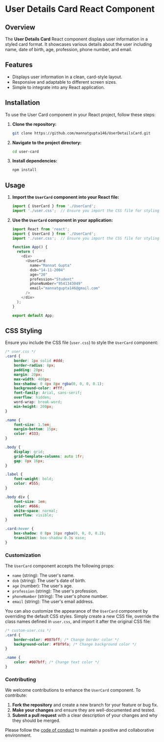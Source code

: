 # User Details Card React Component

## Overview

The **User Details Card** React component displays user information in a styled card format. It showcases various details about the user including name, date of birth, age, profession, phone number, and email.

## Features

- Displays user information in a clean, card-style layout.
- Responsive and adaptable to different screen sizes.
- Simple to integrate into any React application.

## Installation

To use the User Card component in your React project, follow these steps:

1. **Clone the repository:**

    ```bash
    git clone https://github.com/mannatgupta146/UserDetailsCard.git
    ```

2. **Navigate to the project directory:**

    ```bash
    cd user-card
    ```

3. **Install dependencies:**

    ```bash
    npm install
    ```

## Usage

1. **Import the `UserCard` component into your React file:**

    ```javascript
    import { UserCard } from './UserCard';
    import './user.css';  // Ensure you import the CSS file for styling
    ```

2. **Use the `UserCard` component in your application:**

    ```javascript
    import React from 'react';
    import { UserCard } from './UserCard';
    import './user.css';  // Ensure you import the CSS file for styling

    function App() {
      return (
        <div>
          <UserCard
            name="Mannat Gupta"
            dob="14-11-2004"
            age="20"
            profession="Student"
            phoneNumber="9541343049"
            email="mannatgupta146@gmail.com"
          />
        </div>
      );
    }

    export default App;
    ```

## CSS Styling

Ensure you include the CSS file (`user.css`) to style the `UserCard` component:

```css
/* user.css */
.card {
    border: 1px solid #ddd;
    border-radius: 8px;
    padding: 20px;
    margin: 20px;
    max-width: 400px;
    box-shadow: 0 4px 8px rgba(0, 0, 0, 0.1);
    background-color: #fff;
    font-family: Arial, sans-serif;
    overflow: hidden;
    word-wrap: break-word;
    min-height: 200px;
}

.name {
    font-size: 1.5em;
    margin-bottom: 15px;
    color: #333;
}

.body {
    display: grid;
    grid-template-columns: auto 1fr;
    gap: 8px 16px;
}

.label {
    font-weight: bold;
    color: #555;
}

.body div {
    font-size: 1em;
    color: #666;
    white-space: normal;
    overflow: visible;
}

.card:hover {
    box-shadow: 0 8px 16px rgba(0, 0, 0, 0.2);
    transition: box-shadow 0.3s ease;
}
```
### Customization

The `UserCard` component accepts the following props:

- `name` (string): The user's name.
- `dob` (string): The user's date of birth.
- `age` (number): The user's age.
- `profession` (string): The user's profession.
- `phoneNumber` (string): The user's phone number.
- `email` (string): The user's email address.

You can also customize the appearance of the `UserCard` component by overriding the default CSS styles. Simply create a new CSS file, override the class names defined in `user.css`, and import it after the original CSS file:

```css
/* custom-user.css */
.card {
    border-color: #007bff; /* Change border color */
    background-color: #f8f9fa; /* Change background color */
}

.name {
    color: #007bff; /* Change text color */
}
```
### Contributing

We welcome contributions to enhance the `UserCard` component. To contribute:

1. **Fork the repository** and create a new branch for your feature or bug fix.
2. **Make your changes** and ensure they are well-documented and tested.
3. **Submit a pull request** with a clear description of your changes and why they should be merged.

Please follow the [code of conduct](CODE_OF_CONDUCT.md) to maintain a positive and collaborative environment.




